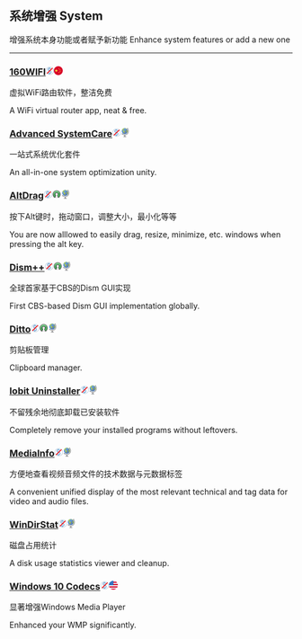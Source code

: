 ## 系统增强   System

增强系统本身功能或者赋予新功能   Enhance system features or add a new one

---

### [160WIFI](http://wifi.160.com/)![](/assets/图片2.png)![](/assets/china.png)

虚拟WiFi路由软件，整洁免费

A WiFi virtual router app, neat & free.

### [Advanced SystemCare](http://www.iobit.com/en/advancedsystemcarefree.php)![](/assets/图片2.png)![](/assets/earth-globe.png)

一站式系统优化套件

An all-in-one system optimization unity.

### [AltDrag](https://stefansundin.github.io/altdrag/)![](/assets/图片2.png)![](/assets/open-source-icon.png)![](/assets/earth-globe.png)

按下Alt键时，拖动窗口，调整大小，最小化等等

You are now alllowed to easily drag, resize, minimize, etc. windows when pressing the alt key.

### [Dism++](https://www.chuyu.me/)![](/assets/图片2.png)![](/assets/open-source-icon.png)![](/assets/earth-globe.png)

全球首家基于CBS的Dism GUI实现

First CBS-based Dism GUI implementation globally.

### [Ditto](http://ditto-cp.sourceforge.net/)![](/assets/图片2.png)![](/assets/open-source-icon.png)![](/assets/earth-globe.png)

剪贴板管理

Clipboard manager.

### [Iobit Uninstaller](http://www.iobit.com/en/advanceduninstaller.php)![](/assets/图片2.png)![](/assets/earth-globe.png)

不留残余地彻底卸载已安装软件

Completely remove your installed programs without leftovers.

### [MediaInfo](https://mediaarea.net/en/MediaInfo)![](/assets/图片2.png)![](/assets/earth-globe.png)

方便地查看视频音频文件的技术数据与元数据标签

A convenient unified display of the most relevant technical and tag data for video and audio files.

### [WinDirStat](https://windirstat.info/)![](/assets/图片2.png)![](/assets/earth-globe.png)

磁盘占用统计

A disk usage statistics viewer and cleanup.

### [Windows 10 Codecs](http://shark007.net/)![](/assets/图片2.png)![](/assets/united-states.png)

显著增强Windows Media Player

Enhanced your WMP significantly.

